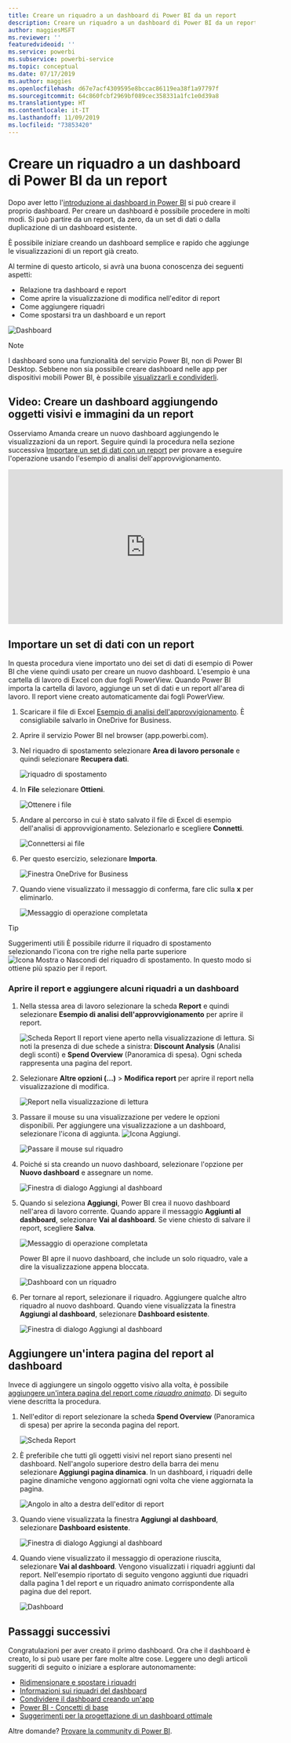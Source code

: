 ```yaml
---
title: Creare un riquadro a un dashboard di Power BI da un report
description: Creare un riquadro a un dashboard di Power BI da un report
author: maggiesMSFT
ms.reviewer: ''
featuredvideoid: ''
ms.service: powerbi
ms.subservice: powerbi-service
ms.topic: conceptual
ms.date: 07/17/2019
ms.author: maggies
ms.openlocfilehash: d67e7acf4309595e8bccac86119ea38f1a97797f
ms.sourcegitcommit: 64c860fcbf2969bf089cec358331a1fc1e0d39a8
ms.translationtype: HT
ms.contentlocale: it-IT
ms.lasthandoff: 11/09/2019
ms.locfileid: "73853420"
---
```

# <a name="create-a-power-bi-dashboard-from-a-report"></a>Creare un riquadro a un dashboard di Power BI da un report
Dopo aver letto l'[introduzione ai dashboard in Power BI](service-dashboards.md) si può creare il proprio dashboard. Per creare un dashboard è possibile procedere in molti modi. Si può partire da un report, da zero, da un set di dati o dalla duplicazione di un dashboard esistente.  

È possibile iniziare creando un dashboard semplice e rapido che aggiunge le visualizzazioni di un report già creato. 

Al termine di questo articolo, si avrà una buona conoscenza dei seguenti aspetti:
- Relazione tra dashboard e report
- Come aprire la visualizzazione di modifica nell'editor di report
- Come aggiungere riquadri 
- Come spostarsi tra un dashboard e un report 
 
![Dashboard](media/service-dashboard-create/power-bi-completed-dashboard-small.png)

> [!NOTE] 
> I dashboard sono una funzionalità del servizio Power BI, non di Power BI Desktop. Sebbene non sia possibile creare dashboard nelle app per dispositivi mobili Power BI, è possibile [visualizzarli e condividerli](consumer/mobile/mobile-apps-view-dashboard.md).
>
> 

## <a name="video-create-a-dashboard-by-pinning-visuals-and-images-from-a-report"></a>Video: Creare un dashboard aggiungendo oggetti visivi e immagini da un report
Osserviamo Amanda creare un nuovo dashboard aggiungendo le visualizzazioni da un report. Seguire quindi la procedura nella sezione successiva [Importare un set di dati con un report](#import-a-dataset-with-a-report) per provare a eseguire l'operazione usando l'esempio di analisi dell'approvvigionamento.
    

<iframe width="560" height="315" src="https://www.youtube.com/embed/lJKgWnvl6bQ" frameborder="0" allowfullscreen></iframe>

## <a name="import-a-dataset-with-a-report"></a>Importare un set di dati con un report
In questa procedura viene importato uno dei set di dati di esempio di Power BI che viene quindi usato per creare un nuovo dashboard. L'esempio è una cartella di lavoro di Excel con due fogli PowerView. Quando Power BI importa la cartella di lavoro, aggiunge un set di dati e un report all'area di lavoro. Il report viene creato automaticamente dai fogli PowerView.

1. Scaricare il file di Excel [Esempio di analisi dell'approvvigionamento](https://go.microsoft.com/fwlink/?LinkId=529784). È consigliabile salvarlo in OneDrive for Business.
2. Aprire il servizio Power BI nel browser (app.powerbi.com).
3. Nel riquadro di spostamento selezionare **Area di lavoro personale** e quindi selezionare **Recupera dati**.

    ![riquadro di spostamento](media/service-dashboard-create/power-bi-get-data-new-look.png)
5. In **File** selezionare **Ottieni**.

   ![Ottenere i file](media/service-dashboard-create/power-bi-select-files.png)
6. Andare al percorso in cui è stato salvato il file di Excel di esempio dell'analisi di approvvigionamento. Selezionarlo e scegliere **Connetti**.

   ![Connettersi ai file](media/service-dashboard-create/power-bi-connectnew.png)
7. Per questo esercizio, selezionare **Importa**.

    ![Finestra OneDrive for Business](media/service-dashboard-create/power-bi-import.png)
8. Quando viene visualizzato il messaggio di conferma, fare clic sulla **x** per eliminarlo.

   ![Messaggio di operazione completata](media/service-dashboard-create/power-bi-view-datasetnew.png)

> [!TIP]
> Suggerimenti utili È possibile ridurre il riquadro di spostamento selezionando l'icona con tre righe nella parte superiore ![Icona Mostra o Nascondi del riquadro di spostamento](media/service-dashboard-create/power-bi-new-look-hide-nav-pane.png). In questo modo si ottiene più spazio per il report.

### <a name="open-the-report-and-pin-tiles-to-your-dashboard"></a>Aprire il report e aggiungere alcuni riquadri a un dashboard
1. Nella stessa area di lavoro selezionare la scheda **Report** e quindi selezionare **Esempio di analisi dell'approvvigionamento** per aprire il report.

    ![Scheda Report](media/service-dashboard-create/power-bi-reports.png) Il report viene aperto nella visualizzazione di lettura. Si noti la presenza di due schede a sinistra: **Discount Analysis** (Analisi degli sconti) e **Spend Overview** (Panoramica di spesa). Ogni scheda rappresenta una pagina del report.

2. Selezionare **Altre opzioni (...)**  > **Modifica report** per aprire il report nella visualizzazione di modifica.

    ![Report nella visualizzazione di lettura](media/service-dashboard-create/power-bi-reading-view.png)
3. Passare il mouse su una visualizzazione per vedere le opzioni disponibili. Per aggiungere una visualizzazione a un dashboard, selezionare l'icona di aggiunta. ![Icona Aggiungi](media/service-dashboard-create/power-bi-pin-icon.png).

    ![Passare il mouse sul riquadro](media/service-dashboard-create/power-bi-hover.png)
4. Poiché si sta creando un nuovo dashboard, selezionare l'opzione per **Nuovo dashboard** e assegnare un nome.

    ![Finestra di dialogo Aggiungi al dashboard](media/service-dashboard-create/power-bi-pin-tile.png)
5. Quando si seleziona **Aggiungi**, Power BI crea il nuovo dashboard nell'area di lavoro corrente. Quando appare il messaggio **Aggiunti al dashboard**, selezionare **Vai al dashboard**. Se viene chiesto di salvare il report, scegliere **Salva**.

    ![Messaggio di operazione completata](media/service-dashboard-create/power-bi-pin-success.png)

    Power BI apre il nuovo dashboard, che include un solo riquadro, vale a dire la visualizzazione appena bloccata.

   ![Dashboard con un riquadro](media/service-dashboard-create/power-bi-pinned.png)
7. Per tornare al report, selezionare il riquadro. Aggiungere qualche altro riquadro al nuovo dashboard. Quando viene visualizzata la finestra **Aggiungi al dashboard**, selezionare **Dashboard esistente**.  

   ![Finestra di dialogo Aggiungi al dashboard](media/service-dashboard-create/power-bi-existing-dashboard.png)

## <a name="pin-an-entire-report-page-to-the-dashboard"></a>Aggiungere un'intera pagina del report al dashboard
Invece di aggiungere un singolo oggetto visivo alla volta, è possibile [aggiungere un'intera pagina del report come *riquadro animato*](service-dashboard-pin-live-tile-from-report.md). Di seguito viene descritta la procedura.

1. Nell'editor di report selezionare la scheda **Spend Overview** (Panoramica di spesa) per aprire la seconda pagina del report.

   ![Scheda Report](media/service-dashboard-create/power-bi-page-tab.png)

2. È preferibile che tutti gli oggetti visivi nel report siano presenti nel dashboard. Nell'angolo superiore destro della barra dei menu selezionare **Aggiungi pagina dinamica**. In un dashboard, i riquadri delle pagine dinamiche vengono aggiornati ogni volta che viene aggiornata la pagina.

   ![Angolo in alto a destra dell'editor di report](media/service-dashboard-create/power-bi-pin-live.png)

3. Quando viene visualizzata la finestra **Aggiungi al dashboard**, selezionare **Dashboard esistente**.

   ![Finestra di dialogo Aggiungi al dashboard](media/service-dashboard-create/power-bi-pin-live2.png)

4. Quando viene visualizzato il messaggio di operazione riuscita, selezionare **Vai al dashboard**. Vengono visualizzati i riquadri aggiunti dal report. Nell'esempio riportato di seguito vengono aggiunti due riquadri dalla pagina 1 del report e un riquadro animato corrispondente alla pagina due del report.

   ![Dashboard](media/service-dashboard-create/power-bi-dashboard.png)

## <a name="next-steps"></a>Passaggi successivi
Congratulazioni per aver creato il primo dashboard. Ora che il dashboard è creato, lo si può usare per fare molte altre cose. Leggere uno degli articoli suggeriti di seguito o iniziare a esplorare autonomamente: 

* [Ridimensionare e spostare i riquadri](service-dashboard-edit-tile.md)
* [Informazioni sui riquadri del dashboard](service-dashboard-tiles.md)
* [Condividere il dashboard creando un'app](service-create-workspaces.md)
* [Power BI - Concetti di base](service-basic-concepts.md)
* [Suggerimenti per la progettazione di un dashboard ottimale](service-dashboards-design-tips.md)

Altre domande? [Provare la community di Power BI](https://community.powerbi.com/).
